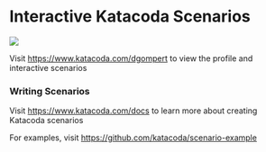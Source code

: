 # Interactive Katacoda Scenarios

[![](http://shields.katacoda.com/katacoda/dgompert/count.svg)](https://www.katacoda.com/dgompert "Get your profile on Katacoda.com")

Visit https://www.katacoda.com/dgompert to view the profile and interactive scenarios

### Writing Scenarios
Visit https://www.katacoda.com/docs to learn more about creating Katacoda scenarios

For examples, visit https://github.com/katacoda/scenario-example
